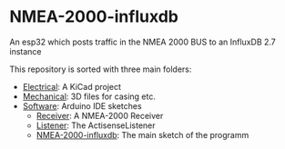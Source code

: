 # NMEA-2000-influxdb
An esp32 which posts traffic in the NMEA 2000 BUS to an InfluxDB 2.7 instance

This repository is sorted with three main folders:

- [Electrical](/Electrical): A KiCad project
- [Mechanical](/Mechanical): 3D files for casing etc.
- [Software](/Software): Arduino IDE sketches
  - [Receiver](/Software/Receiver): A NMEA-2000 Receiver
  - [Listener](/Software/Listener): The ActisenseListener
  - [NMEA-2000-influxdb](/Software/NMEA-2000-influxdb): The main sketch of the programm
